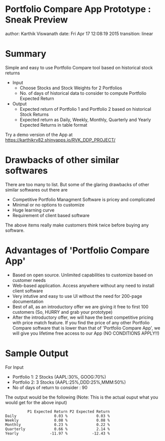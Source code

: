 Portfolio Compare App Prototype : Sneak Preview
========================================================
author: Karthik Viswanath
date: Fri Apr 17 12:08:19 2015
transition: linear

Summary
========================================================
Simple and easy to use Portfolio Compare tool based on historical stock returns

* Input
   + Choose Stocks and Stock Weights for 2 Portfolios
   + No. of days of historical data to consider to compute Portfolio Expected Return
* Output
   + Expected return of Portfolio 1 and Portfolio 2 based on historical Stock Returns
   + Expected return as Daily, Weekly, Monthly, Quarterly and Yearly Expected Returns in table format

Try a demo version of the App at https://karthikrv82.shinyapps.io/RVK_DDP_PROJECT/

Drawbacks of other similar softwares
========================================================
There are too many to list. But some of the glaring drawbacks of other similar softwares out there are
- Competitive Portfolio Managment Software is pricey and complicated
- Minimal or no options to customize
- Huge learning curve
- Requirement of client based software

The above items really make customers think twice before buying any software.


Advantages of 'Portfolio Compare App'
========================================================

- Based on open source. Unlimited capabilities to customize based on customer needs
- Web-based application. Access anywhere without any need to install client software
- Very intutive and easy to use UI without the need for 200-page documentation
- Best of all, as an introductory offer we are giving it free to first 100 customers (So, HURRY and grab your prototype)
- After the introductory offer, we will have the best competitive pricing with price match feature. If you find the price of any other Portfolio Compare software that is lower than that of 'Portfolio Compare App', we will give you lifetime free access to our App (NO CONDITIONS APPLY!!)


Sample Output
========================================================
For Input
* Portfolio 1: 2 Stocks (AAPL:30%, GOOG:70%)
* Portfolio 2: 3 Stocks (AAPL:25%,DDD:25%,MMM:50%)
* No of days of return to consider : 90

The output would be the following (Note: This is the actual ouput what you would get for the above input)


```
          P1 Expected Return P2 Expected Return
Daily                 0.03 %             0.03 %
Weekly                0.08 %             0.08 %
Monthly               0.23 %             0.22 %
Quarterly             0.66 %             2.14 %
Yearly              -11.97 %           -12.43 %
```
